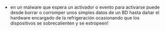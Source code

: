 - en un malware que espera un activador o evento para activarse puede desde borrar o corromper unos simples datos de un BD hasta dañar el hardware encargado de la refrigeración ocasionando que los dispositivos se sobrecalienten y se estropeen!
